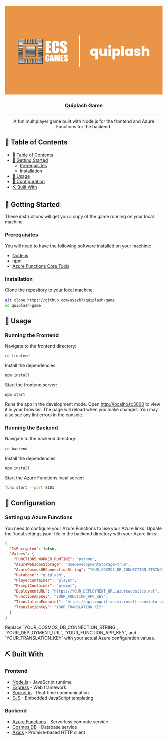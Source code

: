 <p align="center">
  <a href="" rel="noopener">
    <img src="quiplash.png" alt="Quiplash Game logo"></a>
</p>
<h3 align="center">Quiplash Game</h3>

---

<p align="center">A fun multiplayer game built with Node.js for the frontend and Azure Functions for the backend.
</p>

## 📝 Table of Contents

- [📝 Table of Contents](#-table-of-contents)
- [🏁 Getting Started](#-getting-started)
  - [Prerequisites](#prerequisites)
  - [Installation](#installation)
- [🎈 Usage](#-usage)
- [🔧 Configuration](#-configuration)
- [⛏️ Built With](#️-built-with)

## 🏁 Getting Started <a name="getting_started"></a>

These instructions will get you a copy of the game running on your local machine.

### Prerequisites

You will need to have the following software installed on your machine:
- [Node.js](https://nodejs.org/)
- [npm](https://www.npmjs.com/)
- [Azure Functions Core Tools](https://docs.microsoft.com/en-us/azure/azure-functions/functions-run-local)

### Installation

Clone the repository to your local machine:

```bash
git clone https://github.com/ayazb7/quiplash-game
cd quiplash-game
```

## 🎈 Usage <a name="usage"></a>

### Running the Frontend

Navigate to the frontend directory:

```bash
cd frontend
```

Install the dependencies:

```bash
npm install
```

Start the frontend server:

```bash
npm start
```

Runs the app in the development mode. Open [http://localhost:3000](http://localhost:3000) to view it in your browser. The page will reload when you make changes. You may also see any lint errors in the console.

### Running the Backend

Navigate to the backend directory:

```bash
cd backend
```

Install the dependencies:

```bash
npm install
```

Start the Azure Functions local server:

```bash
func start --port 8181
```

## 🔧 Configuration <a name="configuration"></a>

### Setting up Azure Functions

You need to configure your Azure Functions to use your Azure links. Update the \`local.settings.json\` file in the backend directory with your Azure links:

```json
{
  "IsEncrypted": false,
  "Values": {
    "FUNCTIONS_WORKER_RUNTIME": "python",
    "AzureWebJobsStorage": "UseDevelopmentStorage=true",
    "AzureCosmosDBConnectionString": "YOUR_COSMOS_DB_CONNECTION_STRING",
    "Database": "quiplash",
    "PlayerContainer": "player",
    "PromptContainer": "prompt",
    "DeploymentURL": "https://YOUR_DEPLOYMENT_URL.azurewebsites.net",
    "FunctionAppKey": "YOUR_FUNCTION_APP_KEY",
    "TranslationEndpoint": "https://api.cognitive.microsofttranslator.com/",
    "TranslationKey": "YOUR_TRANSLATION_KEY"
  }
}
```

Replace \`YOUR_COSMOS_DB_CONNECTION_STRING\`, \`YOUR_DEPLOYMENT_URL\`, \`YOUR_FUNCTION_APP_KEY\`, and \`YOUR_TRANSLATION_KEY\` with your actual Azure configuration values.

## ⛏️ Built With <a name="built_with"></a>

### Frontend
- [Node.js](https://nodejs.org/) - JavaScript runtime
- [Express](https://expressjs.com/) - Web framework
- [Socket.io](https://socket.io/) - Real-time communication
- [EJS](https://ejs.co/) - Embedded JavaScript templating

### Backend
- [Azure Functions](https://azure.microsoft.com/en-us/services/functions/) - Serverless compute service
- [Cosmos DB](https://azure.microsoft.com/en-us/services/cosmos-db/) - Database service
- [Axios](https://axios-http.com/) - Promise-based HTTP client